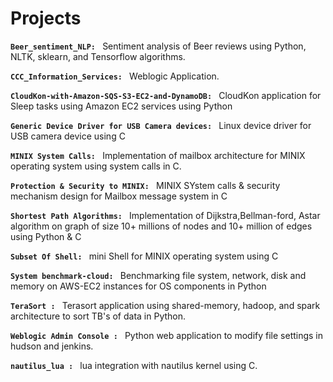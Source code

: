 # Projects


**`Beer_sentiment_NLP: `**
Sentiment analysis of Beer reviews using Python, NLTK, sklearn, and Tensorflow algorithms.

**`CCC_Information_Services: `**
Weblogic Application. 

**`CloudKon-with-Amazon-SQS-S3-EC2-and-DynamoDB: `**
CloudKon application for Sleep tasks using Amazon EC2 services using Python

**`Generic Device Driver for USB Camera devices: `**
Linux device driver for USB camera device using C

**`MINIX System Calls: `**
Implementation of mailbox architecture for MINIX operating system using system calls in C. 

**`Protection & Security to MINIX: `**
MINIX SYstem calls & security mechanism design for Mailbox message system in C

**`Shortest Path Algorithms: `**
Implementation of Dijkstra,Bellman-ford, Astar algorithm on graph of size 10+ millions of nodes and 10+ million of edges using Python & C

**`Subset Of Shell: `**
mini Shell for MINIX operating system using C

**`System benchmark-cloud: `**
Benchmarking file system, network, disk and memory on AWS-EC2 instances for OS components in Python

**`TeraSort : `**
Terasort application using shared-memory, hadoop, and spark architecture to sort TB's of data in Python.

**`Weblogic Admin Console : `**
Python web application to modify file settings in hudson and jenkins.

**`nautilus_lua : `**
lua integration with nautilus kernel using C.
